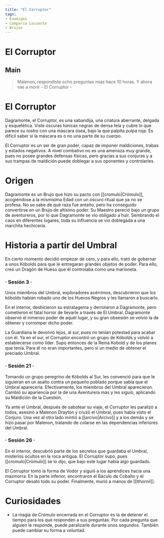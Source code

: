 ```yaml
---
title: "El Corruptor"
tags:
- Enemigos
- Comparsa Locuente
- Brujos
---
```

El Corruptor
============

Main
----

> Malenon, respondiste ocho preguntas mías hace 10 horas. Y ahora vas a morir - El Corruptor -

El Corruptor
============

Dagramonte, el Corruptor, es una sabandija, una criatura aberrante, delgada y esquelética. Viste oscuras túnicas negras de densa tela y cubre lo que parece su rostro con una máscara ósea, bajo la que palpita pulpa roja. Es difícil saber si la máscara es o no una parte de su cuerpo.

El Corruptor es un ser de gran poder, capaz de imponer maldiciones, trabas y estados negativos. A nivel combativo no es una amenaza muy grande, pues no posee grandes defensas físicas, pero gracias a sus conjuras y a sus trampas de maldición puede doblegar a sus oponentes y controlarles.

Origen
======

Dagramonte es un Brujo que hizo su pacto con [[cromulo|Crómulo]], acogiéndose a la mismísima Edad con un oscuro ritual que ya no se profesa. No se sabe de qué raza fue antaño, pero ha conseguido convertirse en un Brujo de altísimo poder. Su Maestro pereció bajo un grupo de aventureros, por lo que Dagramonte se vio obligado a huir. Sembrando el caos en diferentes lugares, toda su influencia se vio doblegada a una marchita hechicería.

Historia a partir del Umbral
============================

En cierto momento decidió empezar de cero, y para ello, trató de gobernar a unos Kóbolds para que le entregaran grandes objetos de poder. Para ello, creó un Dragón de Hueso que él controlaba como una marioneta.

### · Sesión 3 ·

Unos miembros del Umbral, exploradores acérrimos, descubrieron que los kóbolds habían robado uno de los Huevos Negros y les llamaron a buscarlo.

En el interior, deshicieron su estratagema y derrotaron a Dagramonte, pero cometieron el fatal horror de llevarle a través de El Umbral. Dagramonte observó el inmenso poder de aquél lugar, y su gran obsesión se volvió la de obtener y corromper dicho poder.

La Guardiana le devolvió lejos, al sur, pues no tenían potestad para acabar con él. Ya en el sur, el Corruptor encontró un grupo de Kóbolds y volvió a establecerse como líder. Supo entonces de la Reina Kobold y de los planes que tenía. Para él no eran importantes, pero sí un medio de obtener el preciado Umbral.

### · Sesión 21 ·

Tomando un grupo peregrino de Kóbolds al Sur, les convenció para que le siguieran en un asalto contra un pequeño poblado porque sabía que el Umbral aparecería. Efectivamente, los miembros del Umbral aparecieron. Cambió su apariencia por la de una Aventurera más y les siguió, aplicando su Maldición de la Cuestión.

Ya ante el Umbral, después de sabotear su viaje, el Corruptor les paralizó a todos, asesinó a Malenon Drayton y cruzó el Umbral, pues había visto el Conjuro. Una vez al otro lado mintió a [[arcivo|Arcivo]] y a los demás y se hizo pasar por Malenon, tratando de colarse en las dependencias inferiores del Umbral.

### · Sesión 26 ·

En el interior, descubrió parte de los secretos que guardaba el Umbral, misterios ocultos en la roca antigua. El Corruptor supo, pues [[cromulo|Crómulo]] se lo dijo, que bajo este lugar había algo guardado.

El Corruptor tomó la forma de Vodor y siguió a los aprendices hacia una mazmorra. En la parte inferior, encontraron el Báculo de Cobalto y el Corruptor desató todo su poder. Finalmente, murió a manos de [[Ithornil]].

Curiosidades
============

*   La magia de Crómulo encerrada en el Corruptor es la de detener el tiempo para los que responden a sus preguntas. Por cada pregunta que alguien le responde, puede paralizarle durante unos segundos. También puede cambiar su forma a voluntad.